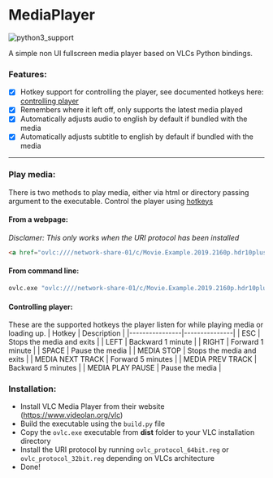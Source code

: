 # MediaPlayer
![python3_support](https://img.shields.io/badge/Python-3-blue.svg "Python 3")

A simple non UI fullscreen media player based on VLCs Python bindings.

### Features:
- [x] Hotkey support for controlling the player, see documented hotkeys here: [controlling player](#controlling-player)
- [x] Remembers where it left off, only supports the latest media played
- [x] Automatically adjusts audio to english by default if bundled with the media
- [x] Automatically adjusts subtitle to english by default if bundled with the media

---

### Play media:
There is two methods to play media, either via html or directory passing argument to the executable. Control the player using [hotkeys](#controlling-player)

#### From a webpage:
_Disclamer: This only works when the URI protocol has been installed_
```html
<a href="ovlc:////network-share-01/c/Movie.Example.2019.2160p.hdr10plus.bluray.x265.hevc.mkv">Play Movie Example 2019</a>
```
#### From command line:
```cmd
ovlc.exe "ovlc:////network-share-01/c/Movie.Example.2019.2160p.hdr10plus.bluray.x265.hevc.mkv"
```

#### Controlling player:
These are the supported hotkeys the player listen for while playing media or loading up.
| Hotkey         | Description   |
|----------------|---------------|
| ESC | Stops the media and exits |
| LEFT | Backward 1 minute | 
| RIGHT | Forward 1 minute | 
| SPACE | Pause the media | 
| MEDIA STOP | Stops the media and exits | 
| MEDIA NEXT TRACK | Forward 5 minutes | 
| MEDIA PREV TRACK | Backward 5 minutes | 
| MEDIA PLAY PAUSE | Pause the media | 

### Installation:
* Install VLC Media Player from their website (https://www.videolan.org/vlc)
* Build the executable using the `build.py` file
* Copy the `ovlc.exe` executable from **dist** folder to your VLC installation directory
* Install the URI protocol by running `ovlc_protocol_64bit.reg` or `ovlc_protocol_32bit.reg` depending on VLCs architecture
* Done!

